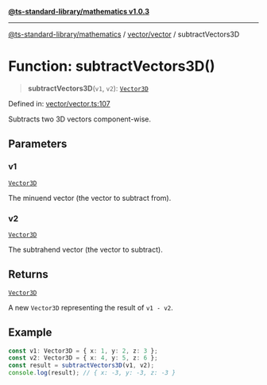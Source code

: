 [**@ts-standard-library/mathematics v1.0.3**](../../../README.md)

***

[@ts-standard-library/mathematics](../../../README.md) / [vector/vector](../README.md) / subtractVectors3D

# Function: subtractVectors3D()

> **subtractVectors3D**(`v1`, `v2`): [`Vector3D`](../type-aliases/Vector3D.md)

Defined in: [vector/vector.ts:107](https://github.com/gabaudette/ts-stdlib/blob/be448e6a9d9c20c6c2f27f6550ce4e65fc8c9b89/packages/mathematics/src/vector/vector.ts#L107)

Subtracts two 3D vectors component-wise.

## Parameters

### v1

[`Vector3D`](../type-aliases/Vector3D.md)

The minuend vector (the vector to subtract from).

### v2

[`Vector3D`](../type-aliases/Vector3D.md)

The subtrahend vector (the vector to subtract).

## Returns

[`Vector3D`](../type-aliases/Vector3D.md)

A new `Vector3D` representing the result of `v1 - v2`.

## Example

```ts
const v1: Vector3D = { x: 1, y: 2, z: 3 };
const v2: Vector3D = { x: 4, y: 5, z: 6 };
const result = subtractVectors3D(v1, v2);
console.log(result); // { x: -3, y: -3, z: -3 }
```
